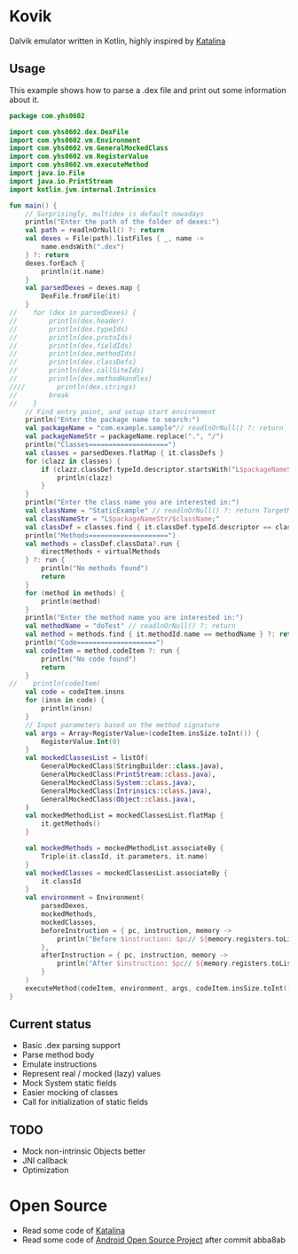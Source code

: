 # Kovik

Dalvik emulator written in Kotlin, highly inspired by [Katalina](https://github.com/huuck/Katalina)

## Usage

This example shows how to parse a .dex file and print out some information about it.

```kotlin
package com.yhs0602

import com.yhs0602.dex.DexFile
import com.yhs0602.vm.Environment
import com.yhs0602.vm.GeneralMockedClass
import com.yhs0602.vm.RegisterValue
import com.yhs0602.vm.executeMethod
import java.io.File
import java.io.PrintStream
import kotlin.jvm.internal.Intrinsics

fun main() {
    // Surprisingly, multidex is default nowadays
    println("Enter the path of the folder of dexes:")
    val path = readlnOrNull() ?: return
    val dexes = File(path).listFiles { _, name ->
        name.endsWith(".dex")
    } ?: return
    dexes.forEach {
        println(it.name)
    }
    val parsedDexes = dexes.map {
        DexFile.fromFile(it)
    }
//    for (dex in parsedDexes) {
//        println(dex.header)
//        println(dex.typeIds)
//        println(dex.protoIds)
//        println(dex.fieldIds)
//        println(dex.methodIds)
//        println(dex.classDefs)
//        println(dex.callSiteIds)
//        println(dex.methodHandles)
////        println(dex.strings)
//        break
//    }
    // Find entry point, and setup start environment
    println("Enter the package name to search:")
    val packageName = "com.example.sample"// readlnOrNull() ?: return
    val packageNameStr = packageName.replace(".", "/")
    println("Classes====================")
    val classes = parsedDexes.flatMap { it.classDefs }
    for (clazz in classes) {
        if (clazz.classDef.typeId.descriptor.startsWith("L$packageNameStr/")) {
            println(clazz)
        }
    }
    println("Enter the class name you are interested in:")
    val className = "StaticExample" // readlnOrNull() ?: return TargetMethods StaticExample
    val classNameStr = "L$packageNameStr/$className;"
    val classDef = classes.find { it.classDef.typeId.descriptor == classNameStr } ?: return
    println("Methods====================")
    val methods = classDef.classData?.run {
        directMethods + virtualMethods
    } ?: run {
        println("No methods found")
        return
    }
    for (method in methods) {
        println(method)
    }
    println("Enter the method name you are interested in:")
    val methodName = "doTest" // readlnOrNull() ?: return
    val method = methods.find { it.methodId.name == methodName } ?: return
    println("Code====================")
    val codeItem = method.codeItem ?: run {
        println("No code found")
        return
    }
//    println(codeItem)
    val code = codeItem.insns
    for (insn in code) {
        println(insn)
    }
    // Input parameters based on the method signature
    val args = Array<RegisterValue>(codeItem.insSize.toInt()) {
        RegisterValue.Int(0)
    }
    val mockedClassesList = listOf(
        GeneralMockedClass(StringBuilder::class.java),
        GeneralMockedClass(PrintStream::class.java),
        GeneralMockedClass(System::class.java),
        GeneralMockedClass(Intrinsics::class.java),
        GeneralMockedClass(Object::class.java),
    )
    val mockedMethodList = mockedClassesList.flatMap {
        it.getMethods()
    }

    val mockedMethods = mockedMethodList.associateBy {
        Triple(it.classId, it.parameters, it.name)
    }
    val mockedClasses = mockedClassesList.associateBy {
        it.classId
    }
    val environment = Environment(
        parsedDexes,
        mockedMethods,
        mockedClasses,
        beforeInstruction = { pc, instruction, memory ->
            println("Before $instruction: $pc// ${memory.registers.toList()} exception=${memory.exception}") // Debug
        },
        afterInstruction = { pc, instruction, memory ->
            println("After $instruction: $pc// ${memory.registers.toList()} exception=${memory.exception}") // Debug
        }
    )
    executeMethod(codeItem, environment, args, codeItem.insSize.toInt())
}
```

## Current status

- Basic .dex parsing support
- Parse method body
- Emulate instructions
- Represent real / mocked (lazy) values
- Mock System static fields
- Easier mocking of classes
- Call <clinit> for initialization of static fields

## TODO
- Mock non-intrinsic Objects better
- JNI callback
- Optimization

# Open Source
- Read some code of [Katalina](https://github.com/huuck/Katalina)
- Read some code of [Android Open Source Project](https://android.googlesource.com/platform/dalvik.git/+/android-4.2.2_r1) after commit abba8ab 